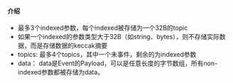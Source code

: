 #### 介绍

- 最多3个indexed参数，每个indexed被存储为一个32B的topic
- 如果一个indexed的参数类型大于32B（如string、bytes），则不存储实际数据，而是存储数据的keccak摘要
- topics: 最多4个topics，其中一个未事件，剩余的为indexed参数
- data： data是Event的Payload，可以是任意长度的字节数组，所有non-indexed参数都被存储为data。